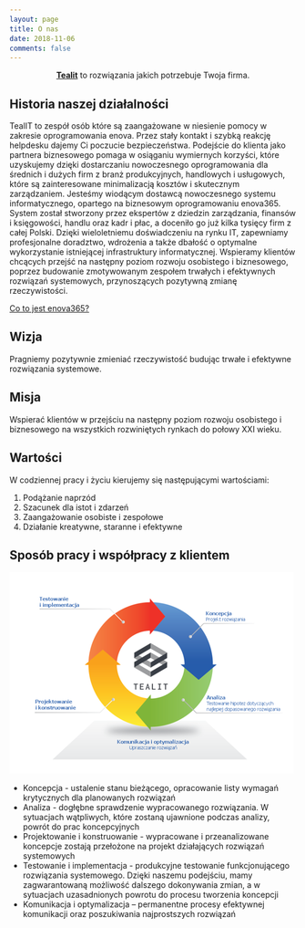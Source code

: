 ```yaml
---
layout: page
title: O nas
date: 2018-11-06
comments: false
---
```


<center><a href="https://tealit.pl"><b>Tealit</b></a> to rozwiązania jakich potrzebuje Twoja firma.</center>

## Historia naszej działalności

TealIT to zespół osób które są zaangażowane w niesienie pomocy w zakresie oprogramowania enova. Przez stały kontakt i szybką reakcję helpdesku dajemy Ci poczucie bezpieczeństwa.
Podejście do klienta jako partnera biznesowego pomaga w osiąganiu wymiernych korzyści, które uzyskujemy dzięki dostarczaniu nowoczesnego oprogramowania dla średnich i dużych firm z branż produkcyjnych, handlowych i usługowych, które są zainteresowane minimalizacją kosztów i skutecznym zarządzaniem. Jesteśmy  wiodącym dostawcą nowoczesnego systemu informatycznego,  opartego na biznesowym oprogramowaniu enova365. System został stworzony przez ekspertów z dziedzin zarządzania, finansów i księgowości, handlu oraz kadr i płac, a doceniło go już kilka tysięcy firm z całej Polski. Dzięki wieloletniemu doświadczeniu na rynku IT, zapewniamy profesjonalne doradztwo, wdrożenia a także dbałość o optymalne wykorzystanie istniejącej infrastruktury informatycznej. Wspieramy klientów chcących przejść na następny poziom rozwoju osobistego i biznesowego, poprzez budowanie zmotywowanym zespołem trwałych i efektywnych rozwiązań systemowych, przynoszących pozytywną zmianę rzeczywistości.

<a href="{{ site.url }}/enova365/">Co to jest enova365?</a>
 
## Wizja
Pragniemy pozytywnie zmieniać rzeczywistość budując trwałe i efektywne rozwiązania systemowe.
 
## Misja
Wspierać klientów w przejściu na następny poziom rozwoju osobistego i biznesowego na wszystkich rozwiniętych rynkach do połowy XXI wieku.
 
## Wartości
W codziennej pracy i życiu kierujemy się następującymi wartościami:
<ol>
  <li>Podążanie naprzód</li>
  <li>Szacunek dla istot i zdarzeń</li>
  <li>Zaangażowanie osobiste i zespołowe</li>
  <li>Działanie kreatywne, staranne i efektywne</li>
</ol>

## Sposób pracy i współpracy z klientem
<img src="../assets/img/client_wheel_tealit.png" alt="Schemat pracy z klientem Tealit">
<ul>
<li>Koncepcja - ustalenie stanu bieżącego, opracowanie listy wymagań krytycznych dla planowanych rozwiązań</li>
<li>Analiza - dogłębne sprawdzenie wypracowanego rozwiązania. W sytuacjach wątpliwych, które zostaną ujawnione podczas analizy, powrót do prac koncepcyjnych</li>
<li>Projektowanie i konstruowanie - wypracowane i przeanalizowane koncepcje zostają przełożone na projekt działających rozwiązań systemowych</li>
<li>Testowanie i implementacja - produkcyjne testowanie funkcjonującego rozwiązania systemowego. Dzięki naszemu podejściu, mamy zagwarantowaną możliwość dalszego dokonywania zmian, a w sytuacjach uzasadnionych powrotu do procesu tworzenia koncepcji</li>
<li>Komunikacja i optymalizacja – permanentne procesy efektywnej komunikacji oraz poszukiwania najprostszych rozwiązań</li>
</ul>

<!--## Podgląd Enova365

{% capture images %}
https://www.enova.pl/content/uploads/2018/03/str_gl_mock_up.png    
https://www.enova.pl/content/uploads/2017/12/aplikacje-i-przedstawiciel.png
{% endcapture %}
{% include gallery images=images caption="Zdjęcia oprogramowania enova365 w wersji cloud oraz mobilnej" cols=2 %}-->
